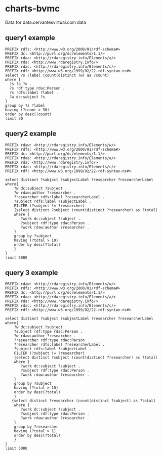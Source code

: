# charts-bvmc
Data for data.cervantesvirtual.com data


## query1 example


    PREFIX rdfs: <http://www.w3.org/2000/01/rdf-schema#>
    PREFIX dc: <http://purl.org/dc/elements/1.1/>
    PREFIX rdaa: <http://rdaregistry.info/Elements/a/>
    PREFIX rda: <http://www.rdaregistry.info/>
    PREFIX rdac: <http://rdaregistry.info/Elements/c/>
    PREFIX rdf: <http://www.w3.org/1999/02/22-rdf-syntax-ns#>
    select ?s ?label (count(distinct ?w) as ?count)
    where { 
      ?s ?p ?o . 
      ?s rdf:type rdac:Person .
      ?s rdfs:label ?label .
      ?w dc:subject ?s
    }
    group by ?s ?label
    having (?count > 50)
    order by desc(?count)
    limit 50

## query2 example

    PREFIX rdaw: <http://rdaregistry.info/Elements/w/>
    PREFIX rdfs: <http://www.w3.org/2000/01/rdf-schema#>
    PREFIX dc: <http://purl.org/dc/elements/1.1/>
    PREFIX rdaa: <http://rdaregistry.info/Elements/a/>
    PREFIX rda: <http://www.rdaregistry.info/>
    PREFIX rdac: <http://rdaregistry.info/Elements/c/>
    PREFIX rdf: <http://www.w3.org/1999/02/22-rdf-syntax-ns#>

    select distinct ?subject ?subjectLabel ?researcher ?researcherLabel
    where{
        ?w dc:subject ?subject .
        ?w rdaw:author ?researcher .
        ?researcher rdfs:label ?researcherLabel .
        ?subject rdfs:label ?subjectLabel .
        FILTER (?subject != ?researcher)
        {select distinct ?subject (count(distinct ?researcher) as ?total)
        where {
           ?work dc:subject ?subject .
           ?subject rdf:type rdac:Person .
           ?work rdaw:author ?researcher .
        }
        group by ?subject
        having (?total > 10)
        order by desc(?total)
        }
    }
    limit 5000
    
    
## query 3 example

    PREFIX rdaw: <http://rdaregistry.info/Elements/w/>
    PREFIX rdfs: <http://www.w3.org/2000/01/rdf-schema#>
    PREFIX dc: <http://purl.org/dc/elements/1.1/>
    PREFIX rdaa: <http://rdaregistry.info/Elements/a/>
    PREFIX rda: <http://www.rdaregistry.info/>
    PREFIX rdac: <http://rdaregistry.info/Elements/c/>
    PREFIX rdf: <http://www.w3.org/1999/02/22-rdf-syntax-ns#>

    select distinct ?subject ?subjectLabel ?researcher ?researcherLabel
    where{
        ?w dc:subject ?subject .
        ?subject rdf:type rdac:Person .
        ?w rdaw:author ?researcher .
        ?researcher rdf:type rdac:Person .
        ?researcher rdfs:label ?researcherLabel .
        ?subject rdfs:label ?subjectLabel .
        FILTER (?subject != ?researcher)
        {select distinct ?subject (count(distinct ?researcher) as ?total)
        where {
           ?work dc:subject ?subject .
           ?subject rdf:type rdac:Person .
           ?work rdaw:author ?researcher .
        }
        group by ?subject
        having (?total > 10)
        order by desc(?total)
        }
       {select distinct ?researcher (count(distinct ?subject) as ?total)
        where {
           ?work dc:subject ?subject .
           ?subject rdf:type rdac:Person .
           ?work rdaw:author ?researcher .
        }
        group by ?researcher
        having (?total > 1)
        order by desc(?total)
        }
    }
    limit 5000
